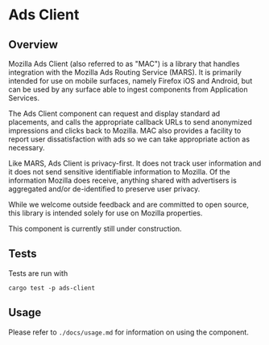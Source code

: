 # Ads Client

## Overview

Mozilla Ads Client (also referred to as "MAC") is a library that handles integration with the Mozilla Ads Routing Service (MARS). It is primarily intended for use on mobile surfaces, namely Firefox iOS and Android, but can be used by any surface able to ingest components from Application Services.

The Ads Client component can request and display standard ad placements, and calls the appropriate callback URLs to send anonymized impressions and clicks back to Mozilla. MAC also provides a facility to report user dissatisfaction with ads so we can take appropriate action as necessary.

Like MARS, Ads Client is privacy-first. It does not track user information and it does not send sensitive identifiable information to Mozilla. Of the information Mozilla does receive, anything shared with advertisers is aggregated and/or de-identified to preserve user privacy.

While we welcome outside feedback and are committed to open source, this library is intended solely for use on Mozilla properties.

This component is currently still under construction.

## Tests

Tests are run with

```shell
cargo test -p ads-client
```

## Usage

Please refer to `./docs/usage.md` for information on using the component.
